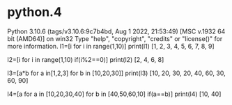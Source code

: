 # python.4
Python 3.10.6 (tags/v3.10.6:9c7b4bd, Aug  1 2022, 21:53:49) [MSC v.1932 64 bit (AMD64)] on win32
Type "help", "copyright", "credits" or "license()" for more information.
l1=[i for i in range(1,10)]
print(l1)
[1, 2, 3, 4, 5, 6, 7, 8, 9]

l2=[i for i in range(1,10) if(i%2==0)]
print(l2)
[2, 4, 6, 8]

l3=[a*b for a in[1,2,3] for b in [10,20,30]]
print(l3)
[10, 20, 30, 20, 40, 60, 30, 60, 90]

l4=[a for a in [10,20,30,40] for b in [40,50,60,10] if(a==b)]
print(l4)
[10, 40]
